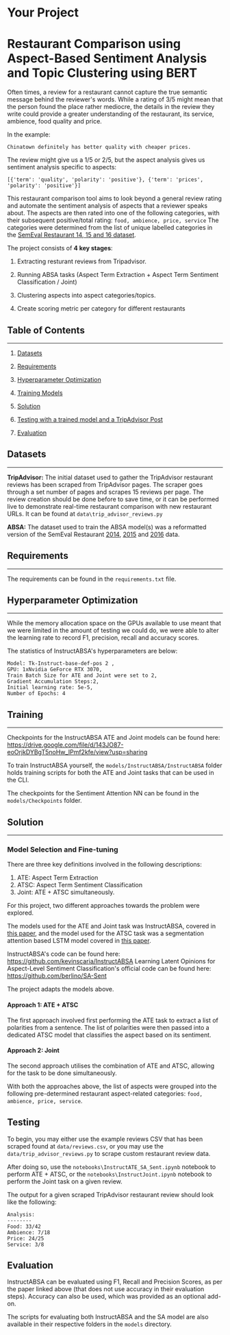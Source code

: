 # Your Project
# Restaurant Comparison using Aspect-Based Sentiment Analysis and Topic Clustering using BERT

Often times, a review for a restaurant cannot capture the true semantic message behind the reviewer's words. While a rating of 3/5 might mean that the person found the place rather mediocre, the details in the review they write could provide a greater understanding of the restaurant, its service, ambience, food quality and price. 

In the example:
```
Chinatown definitely has better quality with cheaper prices.
```
The review might give us a 1/5 or 2/5, but the aspect analysis gives us sentiment analysis specific to aspects:
```
[{'term': 'quality', 'polarity': 'positive'}, {'term': 'prices', 'polarity': 'positive'}]
```

This restaurant comparison tool aims to look beyond a general review rating and automate the sentiment analysis of aspects that a reviewer speaks about. The aspects are then rated into one of the following categories, with their subsequent positive/total rating: `food, ambience, price, service` The categories were determined from the list of unique labelled categories in the [SemEval Restaurant 14, 15 and 16 dataset](#datasets).


The project consists of <strong>4 key stages</strong>:

1. Extracting resturant reviews from Tripadvisor.

2. Running ABSA tasks (Aspect Term Extraction + Aspect Term Sentiment Classification / Joint)

3. Clustering aspects into aspect categories/topics.
4. Create scoring metric per category for different restaurants

## Table of Contents  
---
1. [Datasets](#datasets) 

2. [Requirements](#requirements)  
3. [Hyperparameter Optimization](#hyperparameter-optimization) 

4. [Training Models](#training)  
5. [Solution](#solution)  
6. [Testing with a trained model and a TripAdvisor Post](#testing)  
7. [Evaluation](#evaluation)  

## Datasets
---
<strong>TripAdvisor:</strong> The initial dataset used to gather the TripAdvisor restaurant reviews has been scraped from TripAdvisor pages. The scraper goes through a set number of pages and scrapes 15 reviews per page. The review creation should be done before to save time, or it can be performed live to demonstrate real-time restaurant comparison with new restaurant URLs. It can be found at `data\trip_advisor_reviews.py`

<strong>ABSA:</strong> The dataset used to train the ABSA model(s) was a reformatted version of the SemEval Restaurant [2014](https://alt.qcri.org/semeval2014/task4/), [2015](https://alt.qcri.org/semeval2015/task12/index.php?id=data-and-tools) and [2016](https://alt.qcri.org/semeval2016/task5/) data.

## Requirements
---
The requirements can be found in the `requirements.txt` file. 

## Hyperparameter Optimization
---
While the memory allocation space on the GPUs available to use meant that we were limited in the amount of testing we could do, we were able to alter the learning rate to record F1, precision, recall and accuracy scores.

The statistics of InstructABSA's hyperparameters are below:
```
Model: Tk-Instruct-base-def-pos 2 , 
GPU: 1xNvidia GeForce RTX 3070, 
Train Batch Size for ATE and Joint were set to 2,
Gradient Accumulation Steps:2, 
Initial learning rate: 5e-5,
Number of Epochs: 4
```

## Training
---
Checkpoints for the InstructABSA ATE and Joint models can be found here:
https://drive.google.com/file/d/143JO87-eoOrjkDYBgT5noHw_IPmf2kfe/view?usp=sharing

To train InstructABSA yourself, the `models/InstructABSA/InstructABSA` folder holds training scripts for both the ATE and Joint tasks that can be used in the CLI.

The checkpoints for the Sentiment Attention NN can be found in the `models/Checkpoints` folder. 

## Solution
---
### Model Selection and Fine-tuning

There are three key definitions involved in the following descriptions:

1. ATE: Aspect Term Extraction
2. ATSC: Aspect Term Sentiment Classification
3. Joint: ATE + ATSC simultaneously. 

For this project, two different approaches towards the problem were explored.

The models used for the ATE and Joint task was InstructABSA, covered in [this paper](https://arxiv.org/pdf/2302.08624.pdf), and the model used for the ATSC task was a segmentation attention based LSTM model covered in [this paper](https://ojs.aaai.org/index.php/AAAI/article/view/12020/11879).

InstructABSA's code can be found here: https://github.com/kevinscaria/InstructABSA
Learning Latent Opinions for Aspect-Level Sentiment Classification's official code can be found here: https://github.com/berlino/SA-Sent

The project adapts the models above.

#### Approach 1: ATE + ATSC

The first approach involved first performing the ATE task to extract a list of polarities from a sentence. The list of polarities were then passed into a dedicated ATSC model that classifies the aspect based on its sentiment. 

#### Approach 2: Joint

The second approach utilises the combination of ATE and ATSC, allowing for the task to be done simultaneously. 

With both the approaches above, the list of aspects were grouped into the following pre-determined restaurant aspect-related categories: `food, ambience, price, service`.

## Testing

To begin, you may either use the example reviews CSV that has been scraped found at `data/reviews.csv`, or you may use the `data/trip_advisor_reviews.py` to scrape custom restaurant review data.

After doing so, use the `notebooks\InstructATE_SA_Sent.ipynb` notebook to perform ATE + ATSC, or the `notebooks\InstructJoint.ipynb` notebook to perform the Joint task on a given review.

The output for a given scraped TripAdvisor restaurant review should look like the following:

```
Analysis:
--------
Food: 33/42
Ambience: 7/18
Price: 24/25
Service: 3/8
```

## Evaluation

InstructABSA can be evaluated using F1, Recall and Precision Scores, as per the paper linked above (that does not use accuracy in their evaluation steps). Accuracy can also be used, which was provided as an optional add-on.

The scripts for evaluating both InstructABSA and the SA model are also available in their respective folders in the `models` directory.





